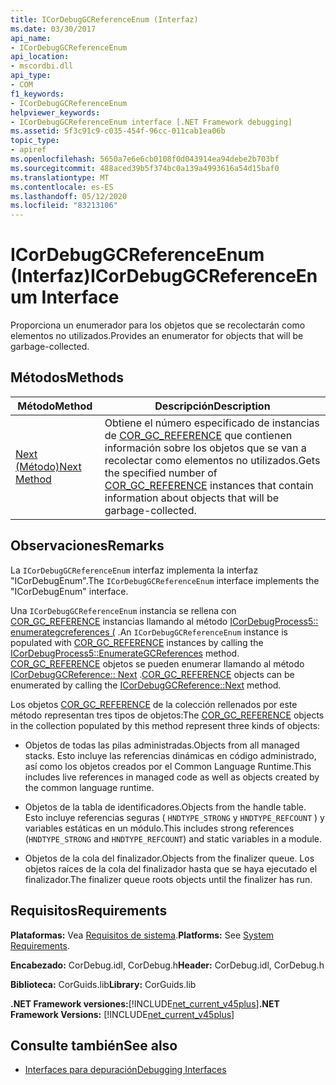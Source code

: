 ```yaml
---
title: ICorDebugGCReferenceEnum (Interfaz)
ms.date: 03/30/2017
api_name:
- ICorDebugGCReferenceEnum
api_location:
- mscordbi.dll
api_type:
- COM
f1_keywords:
- ICorDebugGCReferenceEnum
helpviewer_keywords:
- ICorDebugGCReferenceEnum interface [.NET Framework debugging]
ms.assetid: 5f3c91c9-c035-454f-96cc-011cab1ea06b
topic_type:
- apiref
ms.openlocfilehash: 5650a7e6e6cb0108f0d043914ea94debe2b703bf
ms.sourcegitcommit: 488aced39b5f374bc0a139a4993616a54d15baf0
ms.translationtype: MT
ms.contentlocale: es-ES
ms.lasthandoff: 05/12/2020
ms.locfileid: "83213106"
---
```

# <a name="icordebuggcreferenceenum-interface"></a><span data-ttu-id="10c2d-102">ICorDebugGCReferenceEnum (Interfaz)</span><span class="sxs-lookup"><span data-stu-id="10c2d-102">ICorDebugGCReferenceEnum Interface</span></span>
<span data-ttu-id="10c2d-103">Proporciona un enumerador para los objetos que se recolectarán como elementos no utilizados.</span><span class="sxs-lookup"><span data-stu-id="10c2d-103">Provides an enumerator for objects that will be garbage-collected.</span></span>  
  
## <a name="methods"></a><span data-ttu-id="10c2d-104">Métodos</span><span class="sxs-lookup"><span data-stu-id="10c2d-104">Methods</span></span>  
  
|<span data-ttu-id="10c2d-105">Método</span><span class="sxs-lookup"><span data-stu-id="10c2d-105">Method</span></span>|<span data-ttu-id="10c2d-106">Descripción</span><span class="sxs-lookup"><span data-stu-id="10c2d-106">Description</span></span>|  
|------------|-----------------|  
|[<span data-ttu-id="10c2d-107">Next (Método)</span><span class="sxs-lookup"><span data-stu-id="10c2d-107">Next Method</span></span>](icordebuggcreferenceenum-next-method.md)|<span data-ttu-id="10c2d-108">Obtiene el número especificado de instancias de [COR_GC_REFERENCE](cor-gc-reference-structure.md) que contienen información sobre los objetos que se van a recolectar como elementos no utilizados.</span><span class="sxs-lookup"><span data-stu-id="10c2d-108">Gets the specified number of [COR_GC_REFERENCE](cor-gc-reference-structure.md) instances that contain information about objects that will be garbage-collected.</span></span>|  
  
## <a name="remarks"></a><span data-ttu-id="10c2d-109">Observaciones</span><span class="sxs-lookup"><span data-stu-id="10c2d-109">Remarks</span></span>  
 <span data-ttu-id="10c2d-110">La `ICorDebugGCReferenceEnum` interfaz implementa la interfaz "ICorDebugEnum".</span><span class="sxs-lookup"><span data-stu-id="10c2d-110">The `ICorDebugGCReferenceEnum` interface implements the "ICorDebugEnum" interface.</span></span>  
  
 <span data-ttu-id="10c2d-111">Una `ICorDebugGCReferenceEnum` instancia se rellena con [COR_GC_REFERENCE](cor-gc-reference-structure.md) instancias llamando al método [ICorDebugProcess5:: enumerategcreferences (](icordebugprocess5-enumerategcreferences-method.md) .</span><span class="sxs-lookup"><span data-stu-id="10c2d-111">An `ICorDebugGCReferenceEnum` instance is populated with [COR_GC_REFERENCE](cor-gc-reference-structure.md) instances by calling the [ICorDebugProcess5::EnumerateGCReferences](icordebugprocess5-enumerategcreferences-method.md) method.</span></span> <span data-ttu-id="10c2d-112">[COR_GC_REFERENCE](cor-gc-reference-structure.md) objetos se pueden enumerar llamando al método [ICorDebugGCReference:: Next](icordebuggcreferenceenum-next-method.md) .</span><span class="sxs-lookup"><span data-stu-id="10c2d-112">[COR_GC_REFERENCE](cor-gc-reference-structure.md) objects can be enumerated by calling the [ICorDebugGCReference::Next](icordebuggcreferenceenum-next-method.md) method.</span></span>  
  
 <span data-ttu-id="10c2d-113">Los objetos [COR_GC_REFERENCE](cor-gc-reference-structure.md) de la colección rellenados por este método representan tres tipos de objetos:</span><span class="sxs-lookup"><span data-stu-id="10c2d-113">The [COR_GC_REFERENCE](cor-gc-reference-structure.md) objects in the collection populated by this method represent three kinds of objects:</span></span>  
  
- <span data-ttu-id="10c2d-114">Objetos de todas las pilas administradas.</span><span class="sxs-lookup"><span data-stu-id="10c2d-114">Objects from all managed stacks.</span></span> <span data-ttu-id="10c2d-115">Esto incluye las referencias dinámicas en código administrado, así como los objetos creados por el Common Language Runtime.</span><span class="sxs-lookup"><span data-stu-id="10c2d-115">This includes live references in managed code as well as objects created by the common language runtime.</span></span>  
  
- <span data-ttu-id="10c2d-116">Objetos de la tabla de identificadores.</span><span class="sxs-lookup"><span data-stu-id="10c2d-116">Objects from the handle table.</span></span> <span data-ttu-id="10c2d-117">Esto incluye referencias seguras ( `HNDTYPE_STRONG` y `HNDTYPE_REFCOUNT` ) y variables estáticas en un módulo.</span><span class="sxs-lookup"><span data-stu-id="10c2d-117">This includes strong references (`HNDTYPE_STRONG` and `HNDTYPE_REFCOUNT`) and static variables in a module.</span></span>  
  
- <span data-ttu-id="10c2d-118">Objetos de la cola del finalizador.</span><span class="sxs-lookup"><span data-stu-id="10c2d-118">Objects from the finalizer queue.</span></span> <span data-ttu-id="10c2d-119">Los objetos raíces de la cola del finalizador hasta que se haya ejecutado el finalizador.</span><span class="sxs-lookup"><span data-stu-id="10c2d-119">The finalizer queue roots objects until the finalizer has run.</span></span>  
  
## <a name="requirements"></a><span data-ttu-id="10c2d-120">Requisitos</span><span class="sxs-lookup"><span data-stu-id="10c2d-120">Requirements</span></span>  
 <span data-ttu-id="10c2d-121">**Plataformas:** Vea [Requisitos de sistema](../../get-started/system-requirements.md).</span><span class="sxs-lookup"><span data-stu-id="10c2d-121">**Platforms:** See [System Requirements](../../get-started/system-requirements.md).</span></span>  
  
 <span data-ttu-id="10c2d-122">**Encabezado:** CorDebug.idl, CorDebug.h</span><span class="sxs-lookup"><span data-stu-id="10c2d-122">**Header:** CorDebug.idl, CorDebug.h</span></span>  
  
 <span data-ttu-id="10c2d-123">**Biblioteca:** CorGuids.lib</span><span class="sxs-lookup"><span data-stu-id="10c2d-123">**Library:** CorGuids.lib</span></span>  
  
 <span data-ttu-id="10c2d-124">**.NET Framework versiones:**[!INCLUDE[net_current_v45plus](../../../../includes/net-current-v45plus-md.md)]</span><span class="sxs-lookup"><span data-stu-id="10c2d-124">**.NET Framework Versions:** [!INCLUDE[net_current_v45plus](../../../../includes/net-current-v45plus-md.md)]</span></span>  
  
## <a name="see-also"></a><span data-ttu-id="10c2d-125">Consulte también</span><span class="sxs-lookup"><span data-stu-id="10c2d-125">See also</span></span>

- [<span data-ttu-id="10c2d-126">Interfaces para depuración</span><span class="sxs-lookup"><span data-stu-id="10c2d-126">Debugging Interfaces</span></span>](debugging-interfaces.md)
